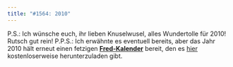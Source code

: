 ```yaml
---
title: "#1564: 2010"
---
```


P.S.: 
Ich wünsche euch, ihr lieben Knuselwusel, alles Wundertolle für 2010! Rutsch gut rein!
P.P.S.:
Ich erwähnte es eventuell bereits, aber das Jahr 2010 hält erneut einen fetzigen <a href="http://www.fonflatter.de/dateien/kalender_fonflatter_2010.pdf"><strong>Fred-Kalender</strong></a> bereit, den es <a href="http://www.fonflatter.de/dateien/kalender_fonflatter_2010.pdf">hier</a> kostenloserweise herunterzuladen gibt.

